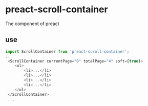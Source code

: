 # preact-scroll-container
The component of preact

## use
```javascript
import ScrollContainer from 'preact-scroll-container';
...
 <ScrollContainer currentPage="0" totalPage="4" soft={true}>
    <ul>
        <li>...</li>
        <li>...</li>
        <li>...</li>
        <li>...</li>
    </ul>
 </ScrollContainer>
 ...

```

